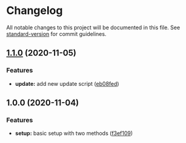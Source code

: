 # Changelog

All notable changes to this project will be documented in this file. See [standard-version](https://github.com/conventional-changelog/standard-version) for commit guidelines.

## [1.1.0](https://github.com/tobua/epic-cli/compare/v1.0.0...v1.1.0) (2020-11-05)


### Features

* **update:** add new update script ([eb08fed](https://github.com/tobua/epic-cli/commit/eb08fed8f33f28bbc1022a8227b5a67f4e3eb83b))

## 1.0.0 (2020-11-04)


### Features

* **setup:** basic setup with two methods ([f3ef109](https://github.com/tobua/epic-cli/commit/f3ef109ed03000c4c299ce456b64e99e41b23097))
